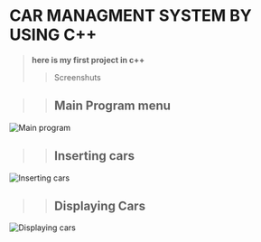 # CAR MANAGMENT SYSTEM BY USING C++
>**here is my first project in c++**
>>Screenshuts

>>## Main Program menu
![Main program](https://github.com/eziraa/Car-Sale-Managment-System/blob/main/Image/main%20program.png)

>>## Inserting cars
![Inserting cars](https://github.com/eziraa/Car-Sale-Managment-System/blob/main/Image/inserting.png)

>>## Displaying Cars
![Displaying cars](https://github.com/eziraa/Car-Sale-Managment-System/blob/main/Image/displaying.png)


